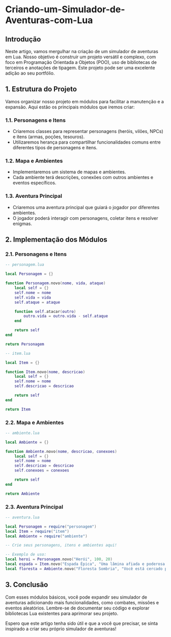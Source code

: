 # Criando-um-Simulador-de-Aventuras-com-Lua

## **Introdução**
Neste artigo, vamos mergulhar na criação de um simulador de aventuras em Lua. Nosso objetivo é construir um projeto versátil e complexo, com foco em Programação Orientada a Objetos (POO), uso de bibliotecas de terceiros e anotações de tipagem. Este projeto pode ser uma excelente adição ao seu portfólio.

## **1. Estrutura do Projeto**
Vamos organizar nosso projeto em módulos para facilitar a manutenção e a expansão. Aqui estão os principais módulos que iremos criar:

### **1.1. Personagens e Itens**
- Criaremos classes para representar personagens (heróis, vilões, NPCs) e itens (armas, poções, tesouros).
- Utilizaremos herança para compartilhar funcionalidades comuns entre diferentes tipos de personagens e itens.

### **1.2. Mapa e Ambientes**
- Implementaremos um sistema de mapas e ambientes.
- Cada ambiente terá descrições, conexões com outros ambientes e eventos específicos.

### **1.3. Aventura Principal**
- Criaremos uma aventura principal que guiará o jogador por diferentes ambientes.
- O jogador poderá interagir com personagens, coletar itens e resolver enigmas.

## **2. Implementação dos Módulos**

### **2.1. Personagens e Itens**
```lua
-- personagem.lua

local Personagem = {}

function Personagem.novo(nome, vida, ataque)
    local self = {}
    self.nome = nome
    self.vida = vida
    self.ataque = ataque

    function self.atacar(outro)
        outro.vida = outro.vida - self.ataque
    end

    return self
end

return Personagem
```

```lua
-- item.lua

local Item = {}

function Item.novo(nome, descricao)
    local self = {}
    self.nome = nome
    self.descricao = descricao

    return self
end

return Item
```

### **2.2. Mapa e Ambientes**
```lua
-- ambiente.lua

local Ambiente = {}

function Ambiente.novo(nome, descricao, conexoes)
    local self = {}
    self.nome = nome
    self.descricao = descricao
    self.conexoes = conexoes

    return self
end

return Ambiente
```

### **2.3. Aventura Principal**
```lua
-- aventura.lua

local Personagem = require("personagem")
local Item = require("item")
local Ambiente = require("ambiente")

-- Crie seus personagens, itens e ambientes aqui!

-- Exemplo de uso:
local heroi = Personagem.novo("Herói", 100, 20)
local espada = Item.novo("Espada Épica", "Uma lâmina afiada e poderosa.")
local floresta = Ambiente.novo("Floresta Sombria", "Você está cercado por árvores altas.", { "Caverna", "Rio" })
```

## **3. Conclusão**
Com esses módulos básicos, você pode expandir seu simulador de aventuras adicionando mais funcionalidades, como combates, missões e eventos aleatórios. Lembre-se de documentar seu código e explorar bibliotecas Lua existentes para aprimorar seu projeto.

Espero que este artigo tenha sido útil e que a você que precisar, se sinta inspirado a criar seu próprio simulador de aventuras!
